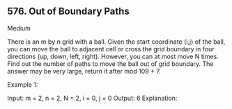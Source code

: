 ## 576. Out of Boundary Paths
Medium

There is an m by n grid with a ball. Given the start coordinate (i,j) of the ball, you can move the ball to adjacent cell or cross the grid boundary in four directions (up, down, left, right). However, you can at most move N times. Find out the number of paths to move the ball out of grid boundary. The answer may be very large, return it after mod 109 + 7.

 

Example 1:

Input: m = 2, n = 2, N = 2, i = 0, j = 0
Output: 6
Explanation:
